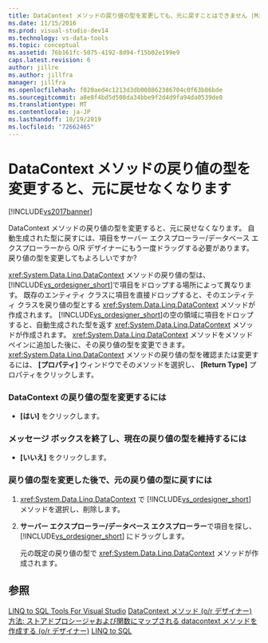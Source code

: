 ```yaml
---
title: DataContext メソッドの戻り値の型を変更しても、元に戻すことはできません |Microsoft Docs
ms.date: 11/15/2016
ms.prod: visual-studio-dev14
ms.technology: vs-data-tools
ms.topic: conceptual
ms.assetid: 76b161fc-5075-4192-8d94-f15b02e199e9
caps.latest.revision: 6
author: jillre
ms.author: jillfra
manager: jillfra
ms.openlocfilehash: f020aed4c1213d3db008862386704c0f63b86bde
ms.sourcegitcommit: a8e8f4bd5d508da34bbe9f2d4d9fa94da0539de0
ms.translationtype: MT
ms.contentlocale: ja-JP
ms.lasthandoff: 10/19/2019
ms.locfileid: "72662465"
---
```

# <a name="changing-the-return-type-of-a-datacontext-method-cannot-be-undone"></a>DataContext メソッドの戻り値の型を変更すると、元に戻せなくなります
[!INCLUDE[vs2017banner](../includes/vs2017banner.md)]

DataContext メソッドの戻り値の型を変更すると、元に戻せなくなります。 自動生成された型に戻すには、項目をサーバー エクスプローラー/データベース エクスプローラーから O/R デザイナーにもう一度ドラッグする必要があります。 戻り値の型を変更してもよろしいですか?

 <xref:System.Data.Linq.DataContext> メソッドの戻り値の型は、[!INCLUDE[vs_ordesigner_short](../includes/vs-ordesigner-short-md.md)]で項目をドロップする場所によって異なります。 既存のエンティティ クラスに項目を直接ドロップすると、そのエンティティ クラスを戻り値の型とする <xref:System.Data.Linq.DataContext> メソッドが作成されます。 [!INCLUDE[vs_ordesigner_short](../includes/vs-ordesigner-short-md.md)]の空の領域に項目をドロップすると、自動生成された型を返す <xref:System.Data.Linq.DataContext> メソッドが作成されます。 <xref:System.Data.Linq.DataContext> メソッドをメソッド ペインに追加した後に、その戻り値の型を変更できます。 <xref:System.Data.Linq.DataContext> メソッドの戻り値の型を確認または変更するには、 **[プロパティ]** ウィンドウでそのメソッドを選択し、 **[Return Type]** プロパティをクリックします。

### <a name="to-change-the-return-type-of-a-datacontext"></a>DataContext の戻り値の型を変更するには

- **[はい]** をクリックします。

### <a name="to-exit-the-message-box-and-leave-the-return-type-unchanged"></a>メッセージ ボックスを終了し、現在の戻り値の型を維持するには

- **[いいえ]** をクリックします。

### <a name="to-revert-to-the-original-return-type-after-changing-the-return-type"></a>戻り値の型を変更した後で、元の戻り値の型に戻すには

1. <xref:System.Data.Linq.DataContext> で [!INCLUDE[vs_ordesigner_short](../includes/vs-ordesigner-short-md.md)] メソッドを選択し、削除します。

2. **サーバー エクスプローラー/データベース エクスプローラー**で項目を探し、[!INCLUDE[vs_ordesigner_short](../includes/vs-ordesigner-short-md.md)] にドラッグします。

     元の既定の戻り値の型で <xref:System.Data.Linq.DataContext> メソッドが作成されます。

## <a name="see-also"></a>参照
 [LINQ to SQL Tools For Visual Studio](../data-tools/linq-to-sql-tools-in-visual-studio2.md) [DataContext メソッド (o/r デザイナー)](../data-tools/datacontext-methods-o-r-designer.md) [方法: ストアドプロシージャおよび関数にマップされる datacontext メソッドを作成する (o/r デザイナー)](../data-tools/how-to-create-datacontext-methods-mapped-to-stored-procedures-and-functions-o-r-designer.md) [LINQ to SQL](https://msdn.microsoft.com/library/73d13345-eece-471a-af40-4cc7a2f11655)
